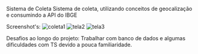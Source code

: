  Sistema de Coleta
Sistema de coleta, utilizando conceitos de geocalização e consumindo a API do IBGE

Screenshot's:
  ![coleta1](https://user-images.githubusercontent.com/67908082/103763260-55820480-4ff8-11eb-8606-dcda9fe76ea9.png)
  ![tela2](https://user-images.githubusercontent.com/67908082/103763276-59158b80-4ff8-11eb-8b55-6c8a4ee0dc05.png)
  ![tela3](https://user-images.githubusercontent.com/67908082/103763282-5adf4f00-4ff8-11eb-9707-a0ed7c31c531.png)
  
Desafios ao longo do projeto: Trabalhar com banco de dados e algumas dificuldades com TS devido a pouca familiaridade.
